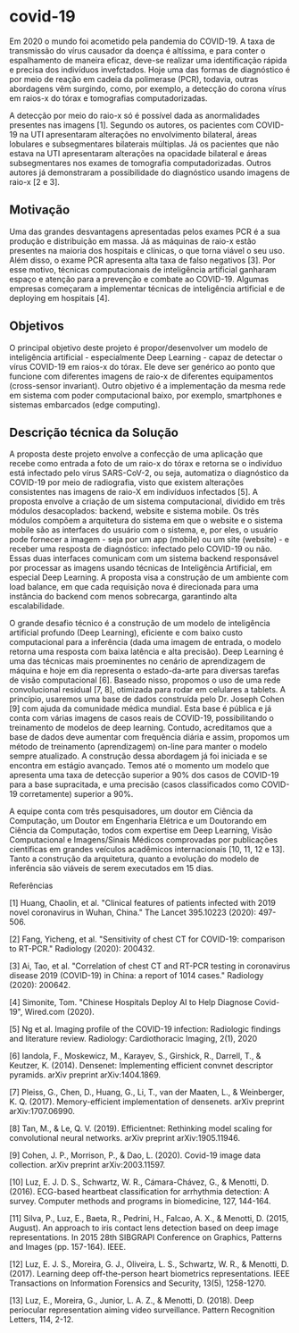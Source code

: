 # covid-19

Em 2020 o mundo foi acometido pela pandemia do COVID-19. A taxa de transmissão do vírus causador da doença é altíssima, e para conter o espalhamento de maneira eficaz, deve-se realizar uma identificação rápida e precisa dos indivíduos invefctados. Hoje uma das formas de diagnóstico é por meio de reação em cadeia da polimerase (PCR), todavia, outras abordagens vêm surgindo, como, por exemplo, a detecção do corona vírus em raios-x do tórax e tomografias computadorizadas.

A detecção por meio do raio-x só é possível dada as anormalidades presentes nas imagens [1]. Segundo os autores, os pacientes com COVID-19 na UTI apresentaram alterações no envolvimento bilateral, áreas lobulares e subsegmentares bilaterais múltiplas. Já os pacientes que não estava na UTI apresentaram alterações na opacidade bilateral e áreas subsegmentares nos exames de tomografia computadorizadas. Outros autores já demonstraram a possibilidade do diagnóstico usando imagens de raio-x [2 e 3].

## Motivação

Uma das grandes desvantagens apresentadas pelos exames PCR é a sua produção e distribuição em massa. Já as máquinas de raio-x estão presentes na maioria dos hospitais e clínicas, o que torna viável o seu uso. Além disso, o exame PCR apresenta alta taxa de falso negativos [3]. Por esse motivo, técnicas computacionais de inteligência artificial ganharam espaço e atenção para a prevenção e combate ao COVID-19. Algumas empresas começaram a implementar técnicas de inteligência artificial e de deploying em hospitais [4].

## Objetivos
O principal objetivo deste projeto é propor/desenvolver um modelo de inteligência artificial - especialmente Deep Learning - capaz de detectar o vírus COVID-19 em raios-x do tórax. Ele deve ser genérico ao ponto que funcione com diferentes imagens de raio-x de diferentes equipamentos (cross-sensor invariant). Outro objetivo é a implementação da mesma rede em sistema com poder computacional  baixo, por exemplo, smartphones e sistemas embarcados (edge computing).

## Descrição técnica da Solução

A proposta deste projeto envolve a confecção de uma aplicação que recebe como entrada a foto de um raio-x do tórax e retorna se o indivíduo está infectado pelo vírus SARS-CoV-2, ou seja, automatiza o diagnóstico da COVID-19 por meio de radiografia, visto que existem alterações consistentes nas imagens de raio-X em indivíduos infectados [5]. A proposta envolve a criação de um sistema computacional, dividido em três módulos desacoplados: backend, website e sistema mobile. Os três módulos compõem a arquitetura do sistema em que o website e o sistema mobile são as interfaces do usuário com o sistema, e, por eles, o usuário pode fornecer a imagem - seja por um app (mobile) ou um site (website) - e receber uma resposta de diagnóstico: infectado pelo COVID-19 ou não. Essas duas interfaces comunicam com um sistema backend responsável por processar as imagens usando técnicas de Inteligência Artificial, em especial Deep Learning. A proposta visa a construção de um ambiente com load balance, em que cada requisição nova é direcionada para uma instância do backend com menos sobrecarga, garantindo alta escalabilidade.

O grande desafio técnico é a construção de um modelo de inteligência artificial profundo (Deep Learning), eficiente e com baixo custo computacional para a inferência (dada uma imagem de entrada, o modelo retorna uma resposta com baixa latência e alta precisão). Deep Learning é uma das técnicas mais proeminentes no cenário de aprendizagem de máquina e hoje em dia representa o estado-da-arte para diversas tarefas de visão computacional [6]. Baseado nisso, propomos o uso de uma rede convolucional residual [7, 8], otimizada para rodar em celulares a tablets. A princípio, usaremos uma base de dados construída pelo Dr. Joseph Cohen [9] com ajuda da comunidade médica mundial. Esta base é pública e já conta com várias imagens de casos reais de COVID-19, possibilitando o treinamento de modelos de deep learning.  Contudo, acreditamos que a base de dados deve aumentar com frequência diária e assim, propomos um método de treinamento (aprendizagem) on-line para manter o modelo sempre atualizado. A construção dessa abordagem já foi iniciada e se encontra em estágio avançado. Temos até o momento um modelo que apresenta uma taxa de detecção superior a 90% dos casos de COVID-19 para a base supracitada, e uma precisão (casos classificados como COVID-19 corretamente) superior a 90%.

A equipe conta com três pesquisadores, um doutor em Ciência da Computação, um Doutor em Engenharia Elétrica e um Doutorando em Ciência da Computação, todos com expertise em Deep Learning, Visão Computacional e Imagens/Sinais Médicos comprovadas por publicações científicas em grandes veículos acadêmicos internacionais [10, 11, 12 e 13]. 
Tanto a construção da arquitetura, quanto a evolução do modelo de inferência são viáveis de serem executados em 15 dias.

Referências

[1] Huang, Chaolin, et al. "Clinical features of patients infected with 2019 novel coronavirus in Wuhan, China." The Lancet 395.10223 (2020): 497-506.

[2] Fang, Yicheng, et al. "Sensitivity of chest CT for COVID-19: comparison to RT-PCR." Radiology (2020): 200432.

[3] Ai, Tao, et al. "Correlation of chest CT and RT-PCR testing in coronavirus disease 2019 (COVID-19) in China: a report of 1014 cases." Radiology (2020): 200642.

[4] Simonite, Tom. "Chinese Hospitals Deploy AI to Help Diagnose Covid-19", Wired.com (2020).

[5] Ng et al. Imaging profile of the COVID-19 infection: Radiologic findings and literature review. Radiology: Cardiothoracic Imaging, 2(1), 2020

[6] Iandola, F., Moskewicz, M., Karayev, S., Girshick, R., Darrell, T., & Keutzer, K. (2014). Densenet: Implementing efficient convnet descriptor pyramids. arXiv preprint arXiv:1404.1869.

[7] Pleiss, G., Chen, D., Huang, G., Li, T., van der Maaten, L., & Weinberger, K. Q. (2017). Memory-efficient implementation of densenets. arXiv preprint arXiv:1707.06990.

[8] Tan, M., & Le, Q. V. (2019). Efficientnet: Rethinking model scaling for convolutional neural networks. arXiv preprint arXiv:1905.11946.

[9] Cohen, J. P., Morrison, P., & Dao, L. (2020). Covid-19 image data collection. arXiv preprint arXiv:2003.11597.

[10] Luz, E. J. D. S., Schwartz, W. R., Cámara-Chávez, G., & Menotti, D. (2016). ECG-based heartbeat classification for arrhythmia detection: A survey. Computer methods and programs in biomedicine, 127, 144-164.

[11] Silva, P., Luz, E., Baeta, R., Pedrini, H., Falcao, A. X., & Menotti, D. (2015, August). An approach to iris contact lens detection based on deep image representations. In 2015 28th SIBGRAPI Conference on Graphics, Patterns and Images (pp. 157-164). IEEE.

[12] Luz, E. J. S., Moreira, G. J., Oliveira, L. S., Schwartz, W. R., & Menotti, D. (2017). Learning deep off-the-person heart biometrics representations. IEEE Transactions on Information Forensics and Security, 13(5), 1258-1270.

[13] Luz, E., Moreira, G., Junior, L. A. Z., & Menotti, D. (2018). Deep periocular representation aiming video surveillance. Pattern Recognition Letters, 114, 2-12.
